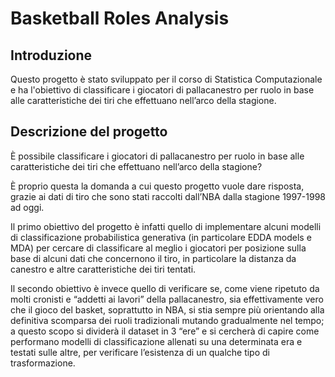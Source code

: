 # Basketball Roles Analysis
## Introduzione
Questo progetto è stato sviluppato per il corso di Statistica Computazionale e ha l'obiettivo di classificare i giocatori di pallacanestro per ruolo in base alle caratteristiche dei tiri che
effettuano nell’arco della stagione.

## Descrizione del progetto
È possibile classificare i giocatori di pallacanestro per ruolo in base alle caratteristiche dei tiri che effettuano nell’arco della stagione?


È proprio questa la domanda a cui questo progetto vuole dare risposta, grazie ai dati di tiro che sono stati raccolti dall’NBA dalla stagione 1997-1998 ad oggi.


Il primo obiettivo del progetto è infatti quello di implementare alcuni modelli di classificazione probabilistica generativa (in particolare EDDA models e MDA) per cercare di classificare al meglio i giocatori per posizione
sulla base di alcuni dati che concernono il tiro, in particolare la distanza da canestro e altre caratteristiche dei tiri tentati. 


Il secondo obiettivo è invece quello di verificare se, come viene ripetuto da molti cronisti e “addetti ai lavori” della pallacanestro, sia effettivamente vero che il gioco del basket, soprattutto in NBA, si stia
sempre più orientando alla definitiva scomparsa dei ruoli tradizionali mutando gradualmente nel tempo; a questo scopo si dividerà il dataset in 3 “ere” e si cercherà di capire come performano modelli di classificazione allenati su una determinata era e testati sulle altre, per verificare l’esistenza di un qualche tipo di trasformazione.

